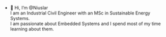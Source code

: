 - 👋 Hi, I’m @Niuslar  
I am an Industrial Civil Engineer with an MSc in Sustainable Energy Systems.  
I am passionate about Embedded Systems and I spend most of my time learning about them.   
